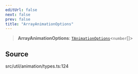```yaml
---
editUrl: false
next: false
prev: false
title: "ArrayAnimationOptions"
---
```


> **ArrayAnimationOptions**: [`TAnimationOptions`](TAnimationOptions.md)\<`number`[]\>

## Source

src/util/animation/types.ts:124
